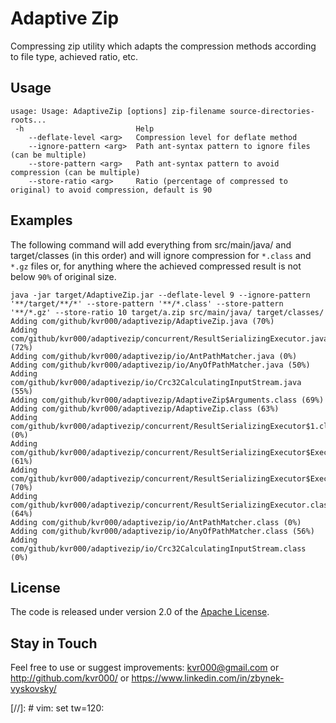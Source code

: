 # Adaptive Zip

Compressing zip utility which adapts the compression methods according to file type, achieved ratio, etc.


## Usage

```
usage: Usage: AdaptiveZip [options] zip-filename source-directories-roots...
 -h                         Help
    --deflate-level <arg>   Compression level for deflate method
    --ignore-pattern <arg>  Path ant-syntax pattern to ignore files (can be multiple)
    --store-pattern <arg>   Path ant-syntax pattern to avoid compression (can be multiple)
    --store-ratio <arg>     Ratio (percentage of compressed to original) to avoid compression, default is 90
```


## Examples

The following command will add everything from src/main/java/ and target/classes (in this order) and will ignore
compression for `*.class` and `*.gz` files or, for anything where the achieved compressed result is not below `90%` of
original size.

```
java -jar target/AdaptiveZip.jar --deflate-level 9 --ignore-pattern '**/target/**/*' --store-pattern '**/*.class' --store-pattern '**/*.gz' --store-ratio 10 target/a.zip src/main/java/ target/classes/
Adding com/github/kvr000/adaptivezip/AdaptiveZip.java (70%)
Adding com/github/kvr000/adaptivezip/concurrent/ResultSerializingExecutor.java (72%)
Adding com/github/kvr000/adaptivezip/io/AntPathMatcher.java (0%)
Adding com/github/kvr000/adaptivezip/io/AnyOfPathMatcher.java (50%)
Adding com/github/kvr000/adaptivezip/io/Crc32CalculatingInputStream.java (55%)
Adding com/github/kvr000/adaptivezip/AdaptiveZip$Arguments.class (69%)
Adding com/github/kvr000/adaptivezip/AdaptiveZip.class (63%)
Adding com/github/kvr000/adaptivezip/concurrent/ResultSerializingExecutor$1.class (0%)
Adding com/github/kvr000/adaptivezip/concurrent/ResultSerializingExecutor$ExecutionFuture$1.class (61%)
Adding com/github/kvr000/adaptivezip/concurrent/ResultSerializingExecutor$ExecutionFuture.class (70%)
Adding com/github/kvr000/adaptivezip/concurrent/ResultSerializingExecutor.class (64%)
Adding com/github/kvr000/adaptivezip/io/AntPathMatcher.class (0%)
Adding com/github/kvr000/adaptivezip/io/AnyOfPathMatcher.class (56%)
Adding com/github/kvr000/adaptivezip/io/Crc32CalculatingInputStream.class (0%)
```


## License

The code is released under version 2.0 of the [Apache License][].


## Stay in Touch

Feel free to use or suggest improvements: kvr000@gmail.com or http://github.com/kvr000/ or https://www.linkedin.com/in/zbynek-vyskovsky/

[Apache License]: http://www.apache.org/licenses/LICENSE-2.0

[//]: # vim: set tw=120:
